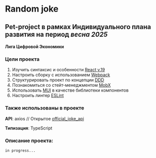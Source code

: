# Random joke
## Pet-project в рамках Индивидуального плана развития на период _весна 2025_
#### Лига Цифровой Экономики

### Цели проекта
1) Изучить синтаксис и особенности [React v.19](https://react.dev/blog/2024/12/05/react-19)
2) Настроить сборку с использованием [Webpack](https://webpack.js.org/)
3) Структурировать проект по концепции [DDD](https://feature-sliced.design/ru/)
4) Познакомиться со стейт-менеджментом [MobX](https://mobx.js.org/README.html)
5) Использовать [MUI](https://mui.com/material-ui/getting-started/) в качестве библиотеки компонентов
6) Настроить линтер [ESLint](https://eslint.org/)

### Также использованы в проекте
__API__: axios // Открытое [official_joke_api](https://github.com/15Dkatz/official_joke_api)

__Типизация__: TypeScript

### Описание проекта:
```in progress...```